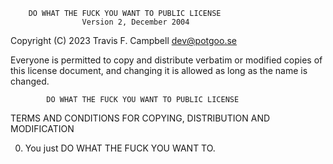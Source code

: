         DO WHAT THE FUCK YOU WANT TO PUBLIC LICENSE 
                    Version 2, December 2004 

 Copyright (C) 2023 Travis F. Campbell <dev@potgoo.se>

 Everyone is permitted to copy and distribute verbatim or modified 
 copies of this license document, and changing it is allowed as long 
 as the name is changed. 

            DO WHAT THE FUCK YOU WANT TO PUBLIC LICENSE 
   TERMS AND CONDITIONS FOR COPYING, DISTRIBUTION AND MODIFICATION 

  0. You just DO WHAT THE FUCK YOU WANT TO.
